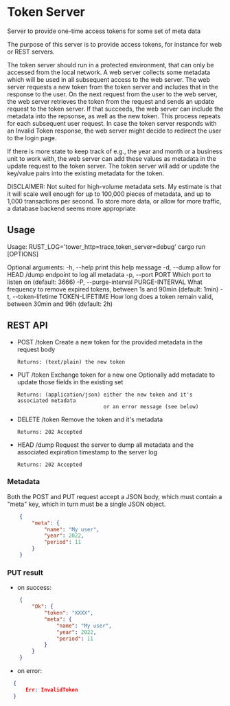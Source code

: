# Token Server
Server to provide one-time access tokens for some set of meta data

The purpose of this server is to provide access tokens, for instance for 
web or REST servers.

The token server should run in a protected environment, that can only be accessed
from the local network.
A web server collects some metadata which will be used in all subsequent
access to the web server. The web server requests a new token from
the token server and includes that in the response to the user. On the next
request from the user to the web server, the web server retrieves the token
from the request and sends an update request to the token server. If that succeeds,
the web server can include the metadata into the repsonse, as well as the new token.
This process repeats for each subsequent user request.
In case the token server responds with an Invalid Token response, the web server
might decide to redirect the user to the login page.

If there is more state to keep track of e.g., the year and month 
or a business unit to work with, the web server can add these values as metadata in
the update request to the token server. The token server will add or update the key/value
pairs into the existing metadata for the token.  

DISCLAIMER: Not suited for high-volume metadata sets. My estimate is that it will scale
            well enough for up to 100,000 pieces of metadata, and up to 
            1,000 transactions per second.
            To store more data, or allow for more traffic, a database backend seems
            more appropriate

## Usage
Usage: RUST_LOG='tower_http=trace,token_server=debug' cargo run [OPTIONS]

Optional arguments:
  -h, --help       print this help message
  -d, --dump       allow for HEAD /dump endpoint to log all metadata
  -p, --port PORT  Which port to listen on (default: 3666)
  -P, --purge-interval PURGE-INTERVAL
                   What frequency to remove expired tokens, between 1s and 90min (default: 1min)
  -t, --token-lifetime TOKEN-LIFETIME
                   How long does a token remain valid, between 30min and 96h (default: 2h)

## REST API

  * POST /token
        Create a new token for the provided metadata in the request body

        Returns: (text/plain) the new token


  * PUT /token
        Exchange token for a new one
        Optionally add metadate to update those fields in the existing set

        Returns: (application/json) either the new token and it's associated metadata
                                    or an error message (see below) 

  * DELETE /token
        Remove the token and it's metadata

        Returns: 202 Accepted


  * HEAD /dump
        Request the server to dump all metadata and the associated expiration timestamp
        to the server log

        Returns: 202 Accepted

### Metadata
Both the POST and PUT request accept a JSON body, which must contain a "meta" key,
which in turn must be a single JSON object.
```json
    {
        "meta": {
            "name": "My user",
            "year": 2022,
            "period": 11
        } 
    }
```

### PUT result

  * on success:
```json
    {
        "Ok": {
            "token": "XXXX",
            "meta": {
                "name": "My user",
                "year": 2022,
                "period": 11
            }
        } 
    }
```
  * on error:
  ```json
    {
        Err: InvalidToken
    }
```
